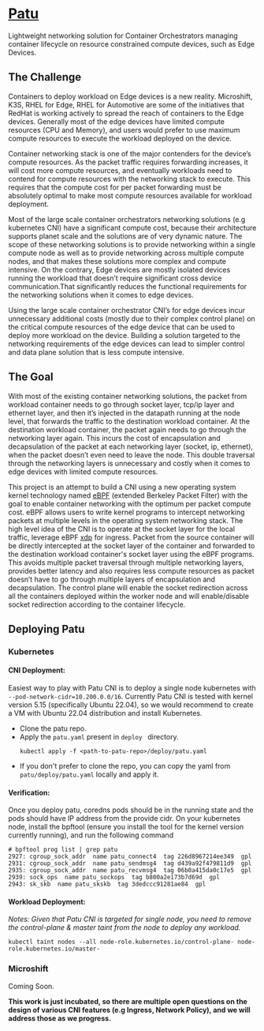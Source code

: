 # [Patu](https://en.wikipedia.org/wiki/Patu_digua)

Lightweight networking solution for Container Orchestrators managing container lifecycle on resource constrained compute devices, such as Edge Devices.

## The Challenge

Containers to deploy workload on Edge devices is a new reality. Microshift, K3S, RHEL for Edge, RHEL for Automotive are some of the initiatives that RedHat is working actively to spread the reach of containers to the Edge devices. Generally most of the edge devices have limited compute resources (CPU and Memory), and users would prefer to use maximum compute resources to execute the workload deployed on the device.

Container networking stack is one of the major contenders for the device’s compute resources. As the packet traffic requires forwarding increases, it will cost more compute resources, and eventually workloads need to contend for compute resources with the networking stack to execute. This requires that the compute cost for per packet forwarding must be absolutely optimal to make most compute resources available for workload deployment.

Most of the large scale container orchestrators networking solutions (e.g kubernetes CNI) have a significant compute cost, because their architecture supports planet scale and the solutions are of very dynamic nature. The scope of these networking solutions is to provide networking within a single compute node as well as to provide networking across multiple compute nodes, and that makes these solutions more complex and compute intensive. On the contrary, Edge devices are mostly isolated devices running the workload that doesn’t require significant cross device communication.That significantly reduces the functional requirements for the networking solutions when it comes to edge devices.

Using the large scale container orchestrator CNI’s for edge devices incur unnecessary additional costs (mostly due to their complex control plane) on the critical compute resources of the edge device that can be used to deploy more workload on the device. Building a solution targeted to the networking requirements of the  edge devices can lead to simpler control and data plane solution that is less compute intensive.

## The Goal

With most of the existing container networking solutions, the packet from workload container needs to go through socket layer, tcp/ip layer and ethernet layer, and then it’s injected in the datapath running at the node level, that forwards the traffic to the destination workload container. At the destination workload container, the packet again needs to go through the networking layer again. This incurs the cost of encapsulation and decapsulation of the packet at each networking layer (socket, ip, ethernet), when the packet doesn’t even need to leave the node. This double traversal through the networking layers is unnecessary and costly when it comes to edge devices with limited compute resources.

This project is an attempt to build a CNI using a new operating system kernel technology named [eBPF](https://ebpf.io/what-is-ebpf) (extended Berkeley Packet Filter) with the goal to enable container networking with the optimum per packet compute cost. eBPF allows users to write kernel programs to intercept networking packets at multiple levels in the operating system networking stack. The high level idea of the CNI is to operate at the socket layer for the local traffic, leverage eBPF [xdp](https://developers.redhat.com/blog/2021/04/01/get-started-with-xdp) for ingress. Packet from the source container will be directly intercepted at the socket layer of the container and forwarded to the destination workload container's socket layer using the eBPF programs. This avoids multiple packet traversal through multiple networking layers, provides better latency and also requires less compute resources as packet doesn’t have to go through multiple layers of encapsulation and decapsulation. The control plane will enable the socket redirection across all the containers deployed within the worker node and will enable/disable socket redirection according to the container lifecycle.

## Deploying Patu

### Kubernetes

#### CNI Deployment:
Easiest way to play with Patu CNI is to deploy a single node kubernetes with `--pod-network-cidr=10.200.0.0/16`. Currently Patu CNI is tested with kernel version 5.15 (specifically Ubuntu 22.04), so we would recommend to create a VM with Ubuntu 22.04 distribution and install Kubernetes.

* Clone the patu repo.
* Apply the `patu.yaml` present in `deploy ` directory. 
  ``` 
  kubectl apply -f <path-to-patu-repo>/deploy/patu.yaml
  ```
* If you don't prefer to clone the repo, you can copy the yaml from `patu/deploy/patu.yaml` locally and apply it.

#### Verification:
Once you deploy patu, coredns pods should be in the running state and the pods should have IP address from the provide cidr.
On your kubernetes node, install the bpftool (ensure you install the tool for the kernel version currently running), and run the following command 
```
# bpftool prog list | grep patu
2927: cgroup_sock_addr  name patu_connect4  tag 226d8967214ee349  gpl
2931: cgroup_sock_addr  name patu_sendmsg4  tag d439a92f479811d9  gpl
2935: cgroup_sock_addr  name patu_recvmsg4  tag 06b0a415da0c17e5  gpl
2939: sock_ops  name patu_sockops  tag b800a2e173b7d69d  gpl
2943: sk_skb  name patu_skskb  tag 3dedccc91281ae84  gpl
```

#### Workload Deployment:
*Notes: Given that Patu CNI is targeted for single node, you need to remove the control-plane & master taint from the node to deploy any workload.*
```
kubectl taint nodes --all node-role.kubernetes.io/control-plane- node-role.kubernetes.io/master-
```

### Microshift
Coming Soon.



**This work is just incubated, so there are multiple open questions on the design of various CNI features (e.g Ingress, Network Policy), and we will address those as we progress.**
